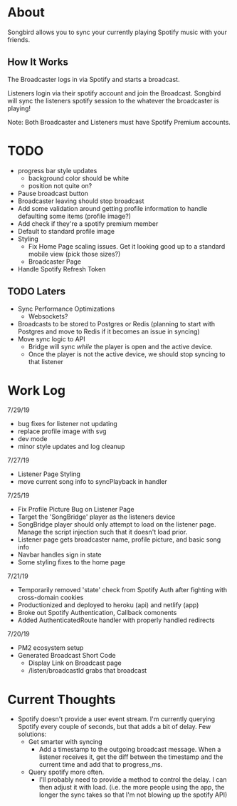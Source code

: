 # About

Songbird allows you to sync your currently playing Spotify music with your friends.

## How It Works

The Broadcaster logs in via Spotify and starts a broadcast.

Listeners login via their spotify account and join the Broadcast. Songbird will sync the listeners spotify session to the whatever the broadcaster is playing!

Note: Both Broadcaster and Listeners must have Spotify Premium accounts.

# TODO

- progress bar style updates
  - background color should be white
  - position not quite on?
- Pause broadcast button
- Broadcaster leaving should stop broadcast
- Add some validation around getting profile information to handle defaulting some items (profile image?)
- Add check if they're a spotify premium member
- Default to standard profile image
- Styling
  - Fix Home Page scaling issues. Get it looking good up to a standard mobile view (pick those sizes?)
  - Broadcaster Page
- Handle Spotify Refresh Token

## TODO Laters

- Sync Performance Optimizations
  - Websockets?
- Broadcasts to be stored to Postgres or Redis (planning to start with Postgres and move to Redis if it becomes an issue in syncing)
- Move sync logic to API
  - Bridge will sync _while_ the player is open and the active device.
  - Once the player is not the active device, we should stop syncing to that listener

# Work Log

7/29/19

- bug fixes for listener not updating
- replace profile image with svg
- dev mode
- minor style updates and log cleanup

7/27/19

- Listener Page Styling
- move current song info to syncPlayback in handler

7/25/19

- Fix Profile Picture Bug on Listener Page
- Target the 'SongBridge' player as the listeners device
- SongBridge player should only attempt to load on the listener page. Manage the script injection such that it doesn't load prior.
- Listener page gets broadcaster name, profile picture, and basic song info
- Navbar handles sign in state
- Some styling fixes to the home page

7/21/19

- Temporarily removed 'state' check from Spotify Auth after fighting with cross-domain cookies
- Productionized and deployed to heroku (api) and netlify (app)
- Broke out Spotify Authentication, Callback comonents
- Added AuthenticatedRoute handler with properly handled redirects

7/20/19

- PM2 ecosystem setup
- Generated Broadcast Short Code
  - Display Link on Broadcast page
  - /listen/broadcastId grabs that broadcast

# Current Thoughts

- Spotify doesn't provide a user event stream. I'm currently querying Spotify every couple of seconds, but that adds a bit of delay. Few solutions:
  - Get smarter with syncing
    - Add a timestamp to the outgoing broadcast message. When a listener receives it, get the diff between the timestamp and the current time and add that to progress_ms.
  - Query spotify more often.
    - I'll probably need to provide a method to control the delay. I can then adjust it with load. (i.e. the more people using the app, the longer the sync takes so that I'm not blowing up the spotify API)
